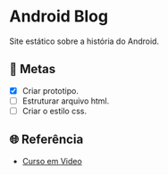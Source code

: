 # Android Blog 

Site estático sobre a história do Android.

## 🎯 Metas

- [X] Criar prototipo.
- [ ] Estruturar arquivo html.
- [ ] Criar o estilo css.

## 🌐 Referência
* [Curso em Video](https://www.youtube.com/watch?v=YB9c1Zg_Ln4&list=PLHz_AreHm4dlUpEXkY1AyVLQGcpSgVF8s&index=32)
